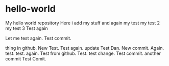 # hello-world
My hello world repository
 Here i add my stuff
 and again
 my test
my test 2
my test 3
Test again

Let me test again. Test commit.

thing in github. New Test. Test again.
update
Test Dan. New commit. Again. test. test. again. Test from github. Test. test change.
Test commit. another commit
Test Comit. 
